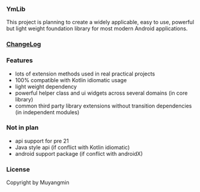 
### YmLib
This project is planning to create a widely applicable, easy to use, powerful but light weight foundation library for most modern Android applications.

### [ChangeLog](./CHANGELOG.md)

### Features
* lots of extension methods used in real practical projects
* 100% compatible with Kotlin idiomatic usage
* light weight dependency
* powerful helper class and ui widgets across several domains (in core library)
* common third party library extensions without transition dependencies (in independent modules)

### Not in plan 
* api support for pre 21
* Java style api (if conflict with Kotlin idiomatic)
* android support package (if conflict with androidX)

### License
Copyright by Muyangmin